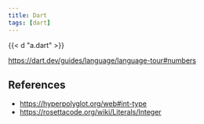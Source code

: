 ```yaml
---
title: Dart
tags: [dart]
---
```


{{< d "a.dart" >}}

<https://dart.dev/guides/language/language-tour#numbers>

## References

- <https://hyperpolyglot.org/web#int-type>
- <https://rosettacode.org/wiki/Literals/Integer>
